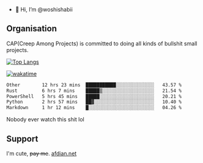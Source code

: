 - 👋 Hi, I’m @woshishabii

## Organisation

CAP(Creep Among Projects) is committed to doing all kinds of bullshit small projects.

[![Top Langs](https://github-readme-stats.vercel.app/api/top-langs/?username=woshishabii&layout=compact)](https://github.com/anuraghazra/github-readme-stats)

[![wakatime](https://wakatime.com/badge/user/34d02784-acc1-4a16-82d7-33fdb53c4ed6.svg)](https://wakatime.com/@34d02784-acc1-4a16-82d7-33fdb53c4ed6)


<!--START_SECTION:waka-->

```txt
Other        12 hrs 23 mins  ███████████░░░░░░░░░░░░░░   43.57 %
Rust         6 hrs 7 mins    █████▒░░░░░░░░░░░░░░░░░░░   21.54 %
PowerShell   5 hrs 45 mins   █████░░░░░░░░░░░░░░░░░░░░   20.21 %
Python       2 hrs 57 mins   ██▓░░░░░░░░░░░░░░░░░░░░░░   10.40 %
Markdown     1 hr 12 mins    █░░░░░░░░░░░░░░░░░░░░░░░░   04.26 %
```

<!--END_SECTION:waka-->

Nobody ever watch this shit lol

## Support
I'm cute, ~~pay me~~.
[afdian.net](https://afdian.com/a/woshishabi)

<!---
woshishabii/woshishabii is a ✨ special ✨ repository because its `README.md` (this file) appears on your GitHub profile.
You can click the Preview link to take a look at your changes.
--->
